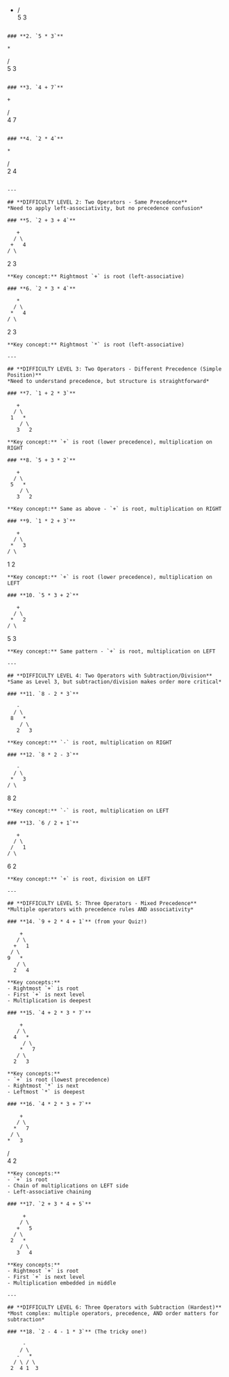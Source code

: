 +
   / \
  5   3
```

### **2. `5 * 3`**
```
    *
   / \
  5   3
```

### **3. `4 + 7`**
```
    +
   / \
  4   7
```

### **4. `2 * 4`**
```
    *
   / \
  2   4
```

---

## **DIFFICULTY LEVEL 2: Two Operators - Same Precedence**
*Need to apply left-associativity, but no precedence confusion*

### **5. `2 + 3 + 4`**
```
       +
      / \
     +   4
    / \
   2   3
```
**Key concept:** Rightmost `+` is root (left-associative)

### **6. `2 * 3 * 4`**
```
       *
      / \
     *   4
    / \
   2   3
```
**Key concept:** Rightmost `*` is root (left-associative)

---

## **DIFFICULTY LEVEL 3: Two Operators - Different Precedence (Simple Position)**
*Need to understand precedence, but structure is straightforward*

### **7. `1 + 2 * 3`**
```
       +
      / \
     1   *
        / \
       3   2
```
**Key concept:** `+` is root (lower precedence), multiplication on RIGHT

### **8. `5 + 3 * 2`**
```
       +
      / \
     5   *
        / \
       3   2
```
**Key concept:** Same as above - `+` is root, multiplication on RIGHT

### **9. `1 * 2 + 3`**
```
       +
      / \
     *   3
    / \
   1   2
```
**Key concept:** `+` is root (lower precedence), multiplication on LEFT

### **10. `5 * 3 + 2`**
```
       +
      / \
     *   2
    / \
   5   3
```
**Key concept:** Same pattern - `+` is root, multiplication on LEFT

---

## **DIFFICULTY LEVEL 4: Two Operators with Subtraction/Division**
*Same as Level 3, but subtraction/division makes order more critical*

### **11. `8 - 2 * 3`**
```
       -
      / \
     8   *
        / \
       2   3
```
**Key concept:** `-` is root, multiplication on RIGHT

### **12. `8 * 2 - 3`**
```
       -
      / \
     *   3
    / \
   8   2
```
**Key concept:** `-` is root, multiplication on LEFT

### **13. `6 / 2 + 1`**
```
       +
      / \
     /   1
    / \
   6   2
```
**Key concept:** `+` is root, division on LEFT

---

## **DIFFICULTY LEVEL 5: Three Operators - Mixed Precedence**
*Multiple operators with precedence rules AND associativity*

### **14. `9 + 2 * 4 + 1`** (from your Quiz!)
```
        +
       / \
      +   1
     / \
    9   *
       / \
      2   4
```
**Key concepts:** 
- Rightmost `+` is root
- First `+` is next level
- Multiplication is deepest

### **15. `4 + 2 * 3 * 7`**
```
        +
       / \
      4   *
         / \
        *   7
       / \
      2   3
```
**Key concepts:**
- `+` is root (lowest precedence)
- Rightmost `*` is next
- Leftmost `*` is deepest

### **16. `4 * 2 * 3 + 7`**
```
        +
       / \
      *   7
     / \
    *   3
   / \
  4   2
```
**Key concepts:**
- `+` is root
- Chain of multiplications on LEFT side
- Left-associative chaining

### **17. `2 + 3 * 4 + 5`**
```
         +
        / \
       +   5
      / \
     2   *
        / \
       3   4
```
**Key concepts:**
- Rightmost `+` is root
- First `+` is next level
- Multiplication embedded in middle

---

## **DIFFICULTY LEVEL 6: Three Operators with Subtraction (Hardest)**
*Most complex: multiple operators, precedence, AND order matters for subtraction*

### **18. `2 - 4 - 1 * 3`** (The tricky one!)
```
         -
        / \
       -   *
      / \ / \
     2  4 1  3